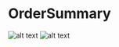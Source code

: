 # OrderSummary

![alt text][photo]
![alt text][gif]

[photo]: https://i.imgur.com/A3i2aEv.png?1 "Shopify Order Summary"
[gif]: https://im5.ezgif.com/tmp/ezgif-5-6723d9ec5d.gif
